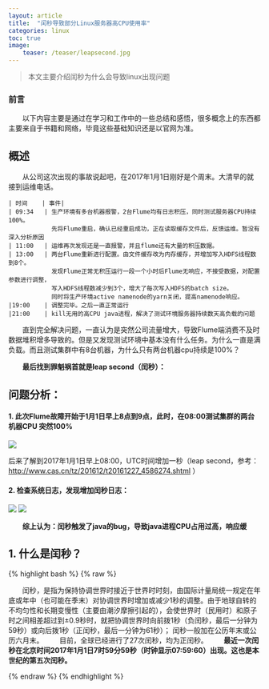 ```yaml
---
layout: article
title:  "闰秒导致部分Linux服务器高CPU使用率"
categories: linux
toc: true
image:
    teaser: /teaser/leapsecond.jpg
---
```


> 本文主要介绍闰秒为什么会导致linux出现问题

### 前言
&emsp;&emsp;以下内容主要是通过在学习和工作中的一些总结和感悟，很多概念上的东西都主要来自于书籍和网络，毕竟这些基础知识还是以官网为准。
## 概述
&emsp;&emsp;从公司这次出现的事故说起吧，在2017年1月1日刚好是个周末。大清早的就接到运维电话。


    | 时间    | 事件| 
    | 09:34   | 生产环境有多台机器报警，2台Flume均有日志积压，同时测试服务器CPU持续100%。
                先将Flume重启，确认已经重启成功，正在读取缓存文件后，反馈运维。暂没有深入分析原因
    | 11:00   | 运维再次发现还是一直报警，并且flume还有大量的积压数据。
    | 13:00   | 两台Flume重新进行配置。由文件缓存改为内存缓存，并增加写入HDFS线程数到8个。 
                发现Flume正常无积压运行一段一个小时后Flume无响应，不接受数据，对配置参数进行调整，
                写入HDFS线程数减少到3个，增大了每次写入HDFS的batch size。 
                同时将生产环境active namenode的yarn关闭，提高namenode响应。
    |19:00    | 调整完毕。之后一直正常运行
    |21:00    | kill无用的高CPU java进程，解决了测试环境服务器持续数天高负载的问题

&emsp;&emsp;直到完全解决问题，一直认为是突然公司流量增大，导致Flume端消费不及时数据堆积增多导致的。但是又发现测试环境中基本没有什么任务。为什么一直是满负载。而且测试集群中有8台机器，为什么只有两台机器cpu持续是100%？

&emsp;&emsp;__最后找到罪魁祸首就是leap second（闰秒）：__
## 问题分析：
#### 1. 此次Flume故障开始于1月1日早上8点到9点，此时，在08:00测试集群的两台机器CPU 突然100%
![](http://ww1.sinaimg.cn/large/a8a646f9ly1ffqthgrs7sj20ak0a73z5.jpg)

后来了解到2017年1月1日早上08:00，UTC时间增加一秒（leap second，参考：http://www.cas.cn/tz/201612/t20161227_4586274.shtml  ）

#### 2. 检查系统日志，发现增加闰秒日志：
![](http://ww1.sinaimg.cn/large/a8a646f9ly1ffqtkfqzeyj20my02ot8y.jpg)
![](http://ww1.sinaimg.cn/large/a8a646f9ly1ffqtpb75ohj208x01ldfo.jpg)

&emsp;&emsp;__综上认为：闰秒触发了java的bug，导致java进程CPU占用过高，响应缓__

## 1. 什么是闰秒？
{% highlight bash %}
{% raw %}

&emsp;&emsp;闰秒，是指为保持协调世界时接近于世界时时刻，由国际计量局统一规定在年底或年中（也可能在季末）对协调世界时增加或减少1秒的调整。由于地球自转的不均匀性和长期变慢性（主要由潮汐摩擦引起的），会使世界时（民用时）和原子时之间相差超过到±0.9秒时，就把协调世界时向前拨1秒（负闰秒，最后一分钟为59秒）或向后拨1秒（正闰秒，最后一分钟为61秒）； 闰秒一般加在公历年末或公历六月末。
&emsp;&emsp;目前，全球已经进行了27次闰秒，均为正闰秒。
&emsp;&emsp;__最近一次闰秒在北京时间2017年1月1日7时59分59秒（时钟显示07:59:60）出现。这也是本世纪的第五次闰秒。__

{% endraw %}
{% endhighlight %}
